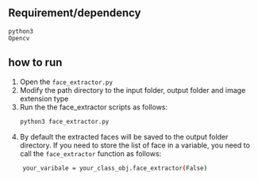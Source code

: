 ## Requirement/dependency
```python3```\
 ```Opencv``` 
## how to run 
1. Open the ```face_extractor.py```
2. Modify the path directory to the input folder, output folder and image extension type
3. Run the the face_extractor scripts as follows:
    ```bash
    python3 face_extractor.py
    ```
 4. By default the extracted faces will be saved to the output folder directory. If you need to store the list 
 of face in a variable, you need to call the ```face_extractor``` function as follows:
 
   ```bash
       your_varibale = your_class_obj.face_extractor(False)
   ```
  
 